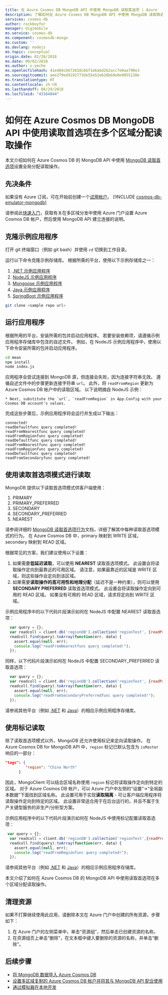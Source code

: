 ```yaml
---
title: 在 Azure Cosmos DB MongoDB API 中使用 MongoDB 读取首选项 | Azure
description: 了解如何在 Azure Cosmos DB MongoDB API 中使用 MongoDB 读取首选项
services: cosmos-db
author: rockboyfor
manager: digimobile
ms.service: cosmos-db
ms.component: cosmosdb-mongo
ms.custom: ''
ms.devlang: nodejs
ms.topic: conceptual
origin.date: 02/26/2018
ms.date: 09/03/2018
ms.author: v-yeche
ms.openlocfilehash: 41e48dc6672618cbbf1e6abd2b2acc7e0aa790e3
ms.sourcegitcommit: aee279ed9192773de55e52e628bb9e0e9055120e
ms.translationtype: HT
ms.contentlocale: zh-CN
ms.lasthandoff: 08/29/2018
ms.locfileid: "43164844"
---
```

# <a name="how-to-multiple-region-distribute-reads-using-read-preference-with-the-azure-cosmos-db-mongodb-api"></a>如何在 Azure Cosmos DB MongoDB API 中使用读取首选项在多个区域分配读取操作 

本文介绍如何在 Azure Cosmos DB 的 MongoDB API 中使用 [MongoDB 读取首选项](https://docs.mongodb.com/manual/core/read-preference/)设置全局分配读取操作。 
<!-- Notice: globally to multiple-region -->

## <a name="prerequisites"></a>先决条件 
如果没有 Azure 订阅，可在开始前创建一个[试用帐户](https://www.azure.cn/pricing/1rmb-trial)。 
[!INCLUDE [cosmos-db-emulator-mongodb](../../includes/cosmos-db-emulator-mongodb.md)]

请参阅此[快速入门](tutorial-global-distribution-mongodb.md)，获取有关在多区域分发中使用 Azure 门户设置 Azure Cosmos DB 帐户，然后使用 MongoDB API 建立连接的说明。

## <a name="clone-the-sample-application"></a>克隆示例应用程序

打开 git 终端窗口（例如 git bash）并使用 `cd` 切换到工作目录。  

运行以下命令克隆示例存储库。 根据所需的平台，使用以下示例存储库之一：

1. [.NET 示例应用程序](https://github.com/Azure-Samples/azure-cosmos-db-mongodb-dotnet-geo-readpreference)
2. [NodeJS 示例应用程序]( https://github.com/Azure-Samples/azure-cosmos-db-mongodb-node-geo-readpreference)
3. [Mongoose 示例应用程序](https://github.com/Azure-Samples/azure-cosmos-db-mongodb-mongoose-geo-readpreference)
4. [Java 示例应用程序](https://github.com/Azure-Samples/azure-cosmos-db-mongodb-java-geo-readpreference)
5. [SpringBoot 示例应用程序](https://github.com/Azure-Samples/azure-cosmos-db-mongodb-spring)

```bash
git clone <sample repo url>
```

## <a name="run-the-application"></a>运行应用程序

根据所用的平台，安装所需的包并启动应用程序。 若要安装依赖项，请遵循示例应用程序存储库中包含的自述文件。 例如，在 NodeJS 示例应用程序中，使用以下命令安装所需的包并启动应用程序。

```bash
cd mean
npm install
node index.js
```
应用程序会尝试连接到 MongoDB 源，但连接会失败，因为连接字符串无效。 遵循自述文件中的步骤更新连接字符串 `url`。 此外，将 `readFromRegion` 更新为 Azure Cosmos DB 帐户中的读取区域。 以下说明摘自 NodeJS 示例：

```
* Next, substitute the `url`, `readFromRegion` in App.Config with your Cosmos DB account's values. 
```

完成这些步骤后，示例应用程序将会运行并生成以下输出：

```
connected!
readDefaultfunc query completed!
readFromNearestfunc query completed!
readFromRegionfunc query completed!
readDefaultfunc query completed!
readFromNearestfunc query completed!
readFromRegionfunc query completed!
readDefaultfunc query completed!
readFromSecondaryfunc query completed!
```

## <a name="read-using-read-preference-mode"></a>使用读取首选项模式进行读取

MongoDB 提供以下读取首选项模式供客户端使用：

1. PRIMARY
2. PRIMARY_PREFERRED
3. SECONDARY
4. SECONDARY_PREFERRED
5. NEAREST

请参阅详细的 [MongoDB 读取首选项行为](https://docs.mongodb.com/manual/core/read-preference-mechanics/#replica-set-read-preference-behavior)文档，详细了解其中每种读取首选项模式的行为。 在 Azure Cosmos DB 中，primary 映射到 WRITE 区域，secondary 映射到 READ 区域。

根据常见的方案，我们建议使用以下设置：

1. 如果需要**低延迟读取**，可以使用 **NEAREST** 读取首选项模式。 此设置会将读取操作定向到最靠近的可用区域。 请注意，如果最靠近的区域是 WRITE 区域，则这些操作会定向到该区域。
2. 如果需要**读取操作的高可用性和地理分配**（延迟不是一种约束），则可以使用 **SECONDARY PREFERRED** 读取首选项模式。 此设置会将读取操作定向到可用的 READ 区域。 如果没有可用的 READ 区域，请求将定向到 WRITE 区域。

示例应用程序中的以下代码片段演示如何在 NodeJS 中配置 NEAREST 读取首选项：

```javascript
  var query = {};
  var readcoll = client.db('regionDB').collection('regionTest', {readPreference: ReadPreference.NEAREST});
  readcoll.find(query).toArray(function(err, data) {
    assert.equal(null, err);
    console.log("readFromNearestfunc query completed!");
  });
```

同样，以下代码片段演示如何在 NodeJS 中配置 SECONDARY_PREFERRED 读取首选项：

```javascript
  var query = {};
  var readcoll = client.db('regionDB').collection('regionTest', {readPreference: ReadPreference.SECONDARY_PREFERRED});
  readcoll.find(query).toArray(function(err, data) {
    assert.equal(null, err);
    console.log("readFromSecondaryPreferredfunc query completed!");
  });
```

请参阅其他平台（例如 [.NET](https://github.com/Azure-Samples/azure-cosmos-db-mongodb-dotnet-geo-readpreference) 和 [Java](https://github.com/Azure-Samples/azure-cosmos-db-mongodb-java-geo-readpreference)）的相应示例应用程序存储库。

## <a name="read-using-tags"></a>使用标记读取

除了读取首选项模式以外，MongoDB 还允许使用标记来定向读取操作。 在 Azure Cosmos DB for MongoDB API 中，`region` 标记已默认包含为 `isMaster` 响应的一部分：

```json
"tags": {
         "region": "China North"
      }
```

因此，MongoClient 可以结合区域名称使用 `region` 标记将读取操作定向到特定的区域。 对于 Azure Cosmos DB 帐户，可以 Azure 门户中左侧的“设置”->“全局副本数据”下面找到区域名称。 此设置可用于实现**读取隔离** - 可让客户端应用程序将读取操作定向到特定的区域。 此设置非常适合用于在后台运行的，并且不属于生产关键型服务的非生产/分析型方案。

示例应用程序中的以下代码片段演示如何在 NodeJS 中使用标记配置读取首选项：

```javascript
 var query = {};
  var readcoll = client.db('regionDB').collection('regionTest',{readPreference: new ReadPreference(ReadPreference.SECONDARY_PREFERRED, {"region": "China North"})});
  readcoll.find(query).toArray(function(err, data) {
    assert.equal(null, err);
    console.log("readFromRegionfunc query completed!");
  });
```

请参阅其他平台（例如 [.NET](https://github.com/Azure-Samples/azure-cosmos-db-mongodb-dotnet-geo-readpreference) 和 [Java](https://github.com/Azure-Samples/azure-cosmos-db-mongodb-java-geo-readpreference)）的相应示例应用程序存储库。

本文介绍了如何在 Azure Cosmos DB 的 MongoDB API 中使用读取首选项在多个区域分配读取操作。

## <a name="clean-up-resources"></a>清理资源

如果不打算继续使用此应用，请删除本文在 Azure 门户中创建的所有资源，步骤如下：

1. 在 Azure 门户的左侧菜单中，单击“资源组”，然后单击已创建资源的名称。 
2. 在资源组页上单击“删除”，在文本框中键入要删除的资源的名称，并单击“删除”。

## <a name="next-steps"></a>后续步骤

* [将 MongoDB 数据导入 Azure Cosmos DB](mongodb-migrate.md)
* [设置多区域复制的 Azure Cosmos DB 帐户并将其与 MongoDB API 配合使用](tutorial-global-distribution-mongodb.md)
* [通过模拟器在本地开发](local-emulator.md)
<!-- Update_Description: update meta properties, wording update -->
